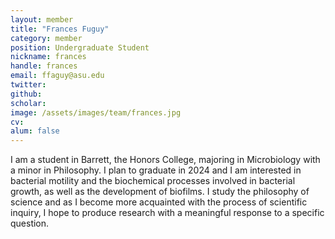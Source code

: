 ```yaml
---
layout: member
title: "Frances Fuguy"
category: member 
position: Undergraduate Student
nickname: frances
handle: frances
email: ffaguy@asu.edu
twitter: 
github: 
scholar: 
image: /assets/images/team/frances.jpg
cv: 
alum: false
---
```

I am a student in Barrett, the Honors College, majoring in Microbiology with a minor in Philosophy. I plan to graduate in 2024 and I am interested in bacterial motility and the biochemical processes involved in bacterial growth, as well as the development of biofilms. I study the philosophy of science and as I become more acquainted with the process of scientific inquiry, I hope to produce research with a meaningful response to a specific question.